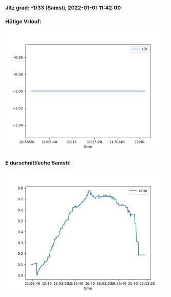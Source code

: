 ### Jitz grad: -1/33 (Samsti, 2022-01-01 11:42:00

### Hütige Vrlouf:
![Graph](Today.png)

### E durschnittleche Samsti:
![Graph](Samsti.png)